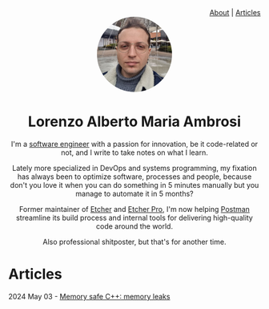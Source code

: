 <div id="header-menu" style="text-align:right;"><a href="/">About</a> | <a href="/articles">Articles</a></div>
<div id="header-photo" style="text-align:center;">
<img src="/header-photo.jpg" style="border-radius:50%;width:150px;height:150px;" />
</div>
<div id="header-description" style="text-align:center;">
<h1>Lorenzo Alberto Maria Ambrosi</h1>
I'm a <a href="https://www.tiktok.com/@matas_valincius/video/7188634272507399429">software engineer</a> with a passion for innovation, be it code-related or not, and I write to take notes on what I learn.
<p>Lately more specialized in DevOps and systems programming, my fixation has always been to optimize software, processes and people, because don't you love it when you can do something in 5 minutes manually but you manage to automate it in 5 months?</p>
<p>Former maintainer of <a href="https://github.com/balena-io/etcher">Etcher</a> and <a href="https://balena.io/etcher-pro">Etcher Pro</a>, I'm now helping <a href="https://postman.com">Postman</a>  streamline its build process and internal tools for delivering high-quality code around the world.</p>
<p>Also professional shitposter, but that's for another time.</p>
</div>

# Articles

2024 May 03 - [Memory safe C++: memory leaks](/memory-safe-cpp)
